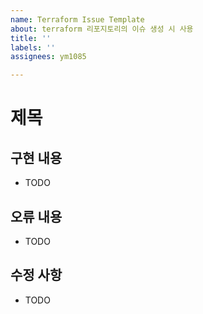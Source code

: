 ```yaml
---
name: Terraform Issue Template
about: terraform 리포지토리의 이슈 생성 시 사용
title: ''
labels: ''
assignees: ym1085

---
```


# 제목

## 구현 내용

- TODO

## 오류 내용

- TODO

## 수정 사항

- TODO
